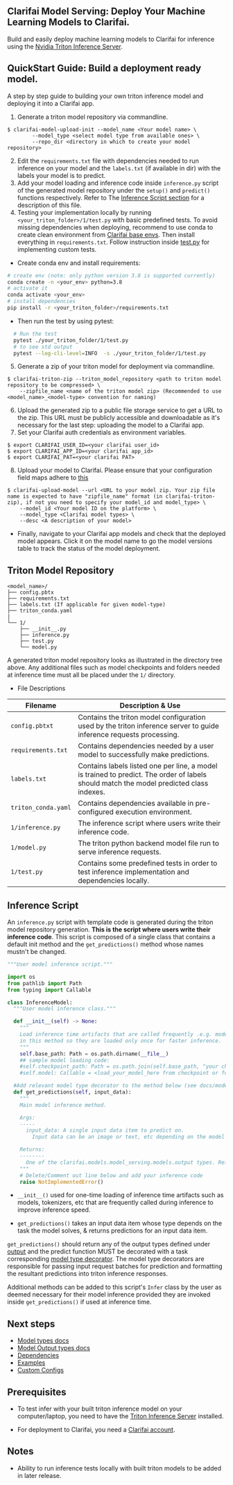 ## Clarifai Model Serving: Deploy Your Machine Learning Models to Clarifai.

Build and easily deploy machine learning models to Clarifai for inference using the [Nvidia Triton Inference Server](https://github.com/triton-inference-server/server).

## QuickStart Guide: Build a deployment ready model.

A step by step guide to building your own triton inference model and deploying it into a Clarifai app.

1. Generate a triton model repository via commandline.
```console
$ clarifai-model-upload-init --model_name <Your model name> \
		--model_type <select model type from available ones> \
		--repo_dir <directory in which to create your model repository>
```
2. Edit the `requirements.txt` file with dependencies needed to run inference on your model and the `labels.txt` (if available in dir) with the labels your model is to predict.
3. Add your model loading and inference code inside `inference.py` script of the generated model repository under the `setup()` and `predict()` functions respectively. Refer to  The [Inference Script section]() for a description of this file.
4. Testing your implementation locally by running `<your_triton_folder>/1/test.py` with basic predefined tests.
To avoid missing dependencies when deploying, recommend to use conda to create clean environment from [Clarifai base envs](./envs/). Then install everything in `requirements.txt`. Follow instruction inside [test.py](./models/test.py) for implementing custom tests.
  * Create conda env and install requirements:
```bash
# create env (note: only python version 3.8 is supported currently)
conda create -n <your_env> python=3.8
# activate it
conda activate <your_env>
# install dependencies
pip install -r <your_triton_folder>/requirements.txt
```
* Then run the test by using pytest:

```bash
  # Run the test
  pytest ./your_triton_folder/1/test.py
  # to see std output
  pytest --log-cli-level=INFO  -s ./your_triton_folder/1/test.py
```
5. Generate a zip of your triton model for deployment via commandline.
```console
$ clarifai-triton-zip --triton_model_repository <path to triton model repository to be compressed> \
    --zipfile_name <name of the triton model zip> (Recommended to use 	  <model_name>_<model-type> convention for naming)
```
6. Upload the generated zip to a public file storage service to get a URL to the zip. This URL must be publicly accessible and downloadable as it's necessary for the last step: uploading the model to a Clarifai app.
7. Set your Clarifai auth credentials as environment variables.
```console
$ export CLARIFAI_USER_ID=<your clarifai user_id>
$ export CLARIFAI_APP_ID=<your clarifai app_id>
$ export CLARIFAI_PAT=<your clarifai PAT>
```
8. Upload your model to Clarifai. Please ensure that your configuration field maps adhere to [this](https://github.com/Clarifai/clarifai-python-utils/blob/main/clarifai/models/model_serving/model_config/deploy.py)
```console
$ clarifai-upload-model --url <URL to your model zip. Your zip file name is expected to have "zipfile_name" format (in clarifai-triton-zip), if not you need to specify your model_id and model_type> \
    --model_id <Your model ID on the platform> \
    --model_type <Clarifai model types> \
    --desc <A description of your model>
```

* Finally, navigate to your Clarifai app models and check that the deployed model appears. Click it on the model name to go the model versions table to track the status of the model deployment.

## Triton Model Repository

    <model_name>/
    ├── config.pbtx
    ├── requirements.txt
    ├── labels.txt (If applicable for given model-type)
    ├── triton_conda.yaml
    |
    └── 1/
        ├── __init__.py
        ├── inference.py
        ├── test.py
        └── model.py

A generated triton model repository looks as illustrated in the directory tree above. Any additional files such as model checkpoints and folders needed at inference time must all be placed under the `1/` directory.

- File Descriptions

| Filename | Description & Use |
| --- | --- |
| `config.pbtxt` | Contains the triton model configuration used by the triton inference server to guide inference requests processing. |
| `requirements.txt` | Contains dependencies needed by a user model to successfully make predictions.|
| `labels.txt` | Contains labels listed one per line, a model is trained to predict. The order of labels should match the model predicted class indexes. |
| `triton_conda.yaml` | Contains dependencies available in pre-configured execution environment. |
| `1/inference.py` | The inference script where users write their inference code. |
| `1/model.py` | The triton python backend model file run to serve inference requests. |
| `1/test.py` | Contains some predefined tests in order to test inference implementation and dependencies locally. |

## Inference Script

An `inference.py` script with template code is generated during the triton model repository generation.
**This is the script where users write their inference code**.
This script is composed of a single class that contains a default init method and the `get_predictions()` method whose names mustn't be changed.

```python
"""User model inference script."""

import os
from pathlib import Path
from typing import Callable

class InferenceModel:
  """User model inference class."""

  def __init__(self) -> None:
    """
    Load inference time artifacts that are called frequently .e.g. models, tokenizers, etc.
    in this method so they are loaded only once for faster inference.
    """
    self.base_path: Path = os.path.dirname(__file__)
    ## sample model loading code:
    #self.checkpoint_path: Path = os.path.join(self.base_path, "your checkpoint filename/path")
    #self.model: Callable = <load_your_model_here from checkpoint or folder>

  #Add relevant model type decorator to the method below (see docs/model_types for ref.)
  def get_predictions(self, input_data):
    """
    Main model inference method.

    Args:
    -----
      input_data: A single input data item to predict on.
        Input data can be an image or text, etc depending on the model type.

    Returns:
    --------
      One of the clarifai.models.model_serving.models.output types. Refer to the README/docs
    """
    # Delete/Comment out line below and add your inference code
    raise NotImplementedError()
```

- `__init__()` used for one-time loading of inference time artifacts such as models, tokenizers, etc that are frequently called during inference to improve inference speed.

- `get_predictions()` takes an input data item whose type depends on the task the model solves, & returns predictions for an input data item.

`get_predictions()` should return any of the output types defined under [output](docs/output.md) and the predict function MUST be decorated with a task corresponding [model type decorator](docs/model_types.md). The model type decorators are responsible for passing input request batches for prediction and formatting the resultant predictions into triton inference responses.

Additional methods can be added to this script's `Infer` class by the user as deemed necessary for their model inference provided they are invoked inside `get_predictions()` if used at inference time.

## Next steps

- [Model types docs](docs/model_types.md)
- [Model Output types docs](docs/output.md)
- [Dependencies](docs/dependencies.md)
- [Examples](examples/)
- [Custom Configs](docs/custom_config.md/)

## Prerequisites

* To test infer with your built triton inference model on your computer/laptop, you need to have the [Triton Inference Server]((https://github.com/triton-inference-server/server/blob/main/docs/customization_guide/build.md#building-with-docker)) installed.

* For deployment to Clarifai, you need a [Clarifai account](https://clarifai.com/signup).

## Notes

* Ability to run inference tests locally with built triton models to be added in later release.

